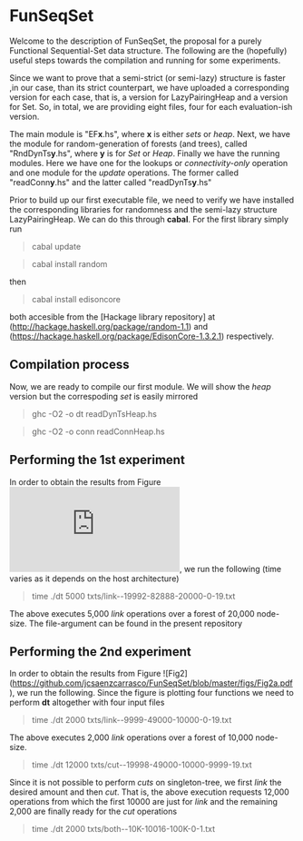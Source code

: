 # FunSeqSet

Welcome to the description of FunSeqSet, the proposal for a purely Functional Sequential-Set data structure. The following are the (hopefully) useful steps towards the compilation and running for some experiments.

Since we want to prove that a semi-strict (or semi-lazy) structure is faster ,in our case, than its strict counterpart, we have uploaded a corresponding version for each case, that is, a version for LazyPairingHeap and a version for Set. So, in total, we are providing eight files, four for each evaluation-ish version.

The main module is "EF**x**.hs", where **x** is either _sets_ or _heap_. Next, we have the module for random-generation of forests (and trees), called "RndDynTs**y**.hs", where **y** is for _Set_ or _Heap_. Finally we have the running modules. Here we have one for the lookups or _connectivity-only_ operation and one module for the _update_ operations. The former called "readConn**y**.hs" and the latter called "readDynTs**y**.hs" 

Prior to build up our first executable file, we need to verify we have installed the corresponding libraries for randomness and the semi-lazy structure LazyPairingHeap. We can do this through **cabal**. For the first library simply run 
> cabal update

> cabal install random

then

> cabal install edisoncore 

both accesible from the [Hackage library repository] at (http://hackage.haskell.org/package/random-1.1) and (https://hackage.haskell.org/package/EdisonCore-1.3.2.1) respectively.

## Compilation process
Now, we are ready to compile our first module. We will show the *heap* version but the correspoding *set* is easily mirrored

> ghc -O2 -o dt   readDynTsHeap.hs

> ghc -O2 -o conn readConnHeap.hs


## Performing the 1st experiment
In order to obtain the results from Figure ![Fig1](https://github.com/jcsaenzcarrasco/FunSeqSet/blob/master/figs/Fig1.pdf), we run the following (time varies as it depends on the host architecture)

> time ./dt 5000 txts/link--19992-82888-20000-0-19.txt 

The above executes 5,000 *link* operations over a forest of 20,000 node-size. The file-argument can be found in the present repository

## Performing the 2nd experiment
In order to obtain the results from Figure ![Fig2] (https://github.com/jcsaenzcarrasco/FunSeqSet/blob/master/figs/Fig2a.pdf), we run the following. Since the figure is plotting four functions we need to perform **dt** altogether with four input files

> time ./dt 2000 txts/link--9999-49000-10000-0-19.txt 

The above executes 2,000 *link* operations over a forest of 10,000 node-size.

> time ./dt 12000 txts/cut--19998-49000-10000-9999-19.txt

Since it is not possible to perform *cuts* on singleton-tree, we first *link* the desired amount and then *cut*. That is, the above execution requests 12,000 operations from which the first 10000 are just for *link* and the remaining 2,000 are finally ready for the *cut* operations

> time ./dt 2000 txts/both--10K-10016-100K-0-1.txt 


